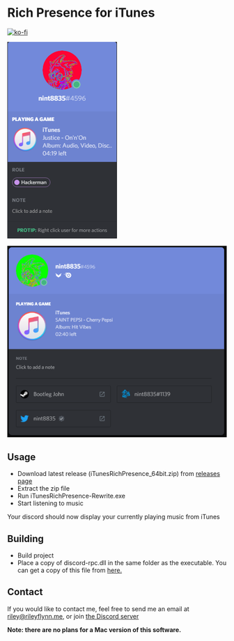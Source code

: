 # Rich Presence for iTunes

[![ko-fi](https://www.ko-fi.com/img/donate_sm.png)](https://ko-fi.com/O5O2FSWT)

![Example](example.png)

![Profile Example](example_profile.png)

## Usage
* Download latest release (iTunesRichPresence_64bit.zip) from [releases page](https://github.com/nint8835/iTunesRichPresence/releases)
* Extract the zip file
* Run iTunesRichPresence-Rewrite.exe
* Start listening to music

Your discord should now display your currently playing music from iTunes

## Building
* Build project
* Place a copy of discord-rpc.dll in the same folder as the executable. You can get a copy of this file from [here.](https://github.com/discordapp/discord-rpc/releases)


## Contact
If you would like to contact me, feel free to send me an email at riley@rileyflynn.me, or join [the Discord server](https://discord.gg/57a8dqb)

**Note: there are no plans for a Mac version of this software.**
